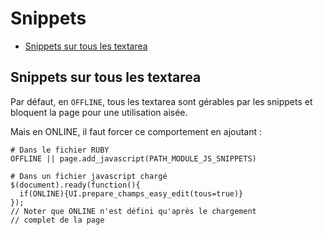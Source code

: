 # Snippets

* [Snippets sur tous les textarea](#textareaavecsnippets)


<a name='textareaavecsnippets'></a>

## Snippets sur tous les textarea

Par défaut, en `OFFLINE`, tous les textarea sont gérables par les snippets et bloquent la page pour une utilisation aisée.

Mais en ONLINE, il faut forcer ce comportement en ajoutant :

    # Dans le fichier RUBY
    OFFLINE || page.add_javascript(PATH_MODULE_JS_SNIPPETS)

    # Dans un fichier javascript chargé
    $(document).ready(function(){
      if(ONLINE){UI.prepare_champs_easy_edit(tous=true)}
    });
    // Noter que ONLINE n'est défini qu'après le chargement
    // complet de la page

